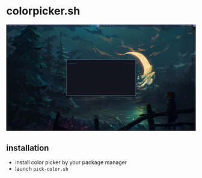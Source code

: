 # colorpicker.sh
![gif](colorpicker.gif)

## installation
- install color picker by your package manager
- launch ```pick-color.sh```
